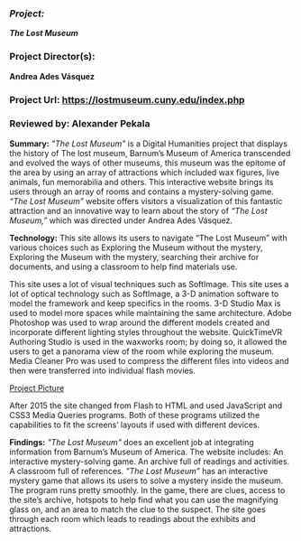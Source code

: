 ### _Project:_  
**_The Lost Museum_**

### **Project Director(s):**
**Andrea Ades Vásquez**


### **Project Url:** https://lostmuseum.cuny.edu/index.php


### **Reviewed by: Alexander Pekala**



**Summary:** 
_"The Lost Museum"_ is a Digital Humanities project that displays the history of The lost museum, Barnum’s Museum of America transcended and evolved the ways of other museums, this museum was the epitome of the area by using an array of attractions which included wax figures, live animals, fun memorabilia and others. This interactive website brings its users through an array of rooms and contains a mystery-solving game. _“The Lost Museum”_ website offers visitors a visualization of this fantastic attraction and an innovative way to learn about the story of _“The Lost Museum,”_ which was directed under Andrea Ades Vásquez.

**Technology:**
 This site allows its users to navigate “The Lost Museum” with various choices such as Exploring the Museum without the mystery, Exploring the Museum with the mystery, searching their archive for documents, and using a classroom to help find materials use. 


This site uses a lot of visual techniques such as SoftImage. This site uses a lot of optical technology such as SoftImage, a 3-D animation software to model the framework and keep specifics in the rooms. 3-D Studio Max is used to model more spaces while maintaining the same architecture. Adobe Photoshop was used to wrap around the different models created and incorporate different lighting styles throughout the website. QuickTimeVR Authoring Studio is used in the waxworks room; by doing so, it allowed the users to get a panorama view of the room while exploring the museum. Media Cleaner Pro was used to compress the different files into videos and then were transferred into individual flash movies. 

[Project Picture](https://2024Pekala.github.io/Alexander-Pekala/images/Options.png)


After 2015 the site changed from Flash to HTML and used JavaScript and CSS3 Media Queries programs. Both of these programs utilized the capabilities to fit the screens’ layouts if used with different devices. 




**Findings:**
_"The Lost Museum"_ does an excellent job at integrating information from Barnum’s Museum of America. The website includes:
An interactive mystery-solving game.
 An archive full of readings and activities.
 A classroom full of references.
_"The Lost Museum”_ has an interactive mystery game that allows its users to solve a mystery inside the museum. The program runs pretty smoothly. In the game, there are clues, access to the site’s archive, hotspots to help find what you can use the magnifying glass on, and an area to match the clue to the suspect. The site goes through each room which leads to readings about the exhibits and attractions. 




